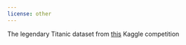 ```yaml
---
license: other
---
```

The legendary Titanic dataset from [this](https://www.kaggle.com/competitions/titanic/overview) Kaggle competition